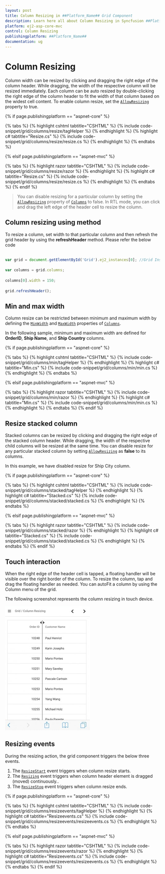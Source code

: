 ```yaml
---
layout: post
title: Column Resizing in ##Platform_Name## Grid Component
description: Learn here all about Column Resizing in Syncfusion ##Platform_Name## Grid component and more.
platform: ej2-asp-core-mvc
control: Column Resizing
publishingplatform: ##Platform_Name##
documentation: ug
---
```


# Column Resizing

Column width can be resized by clicking and dragging the right edge of the column header. While dragging, the width of the respective column will be resized immediately. Each column can be auto resized by double-clicking the right edge of the column header to fit the width of that column based on the widest cell content. To enable column resize, set the [`AllowResizing`](https://help.syncfusion.com/cr/aspnetcore-js2/Syncfusion.EJ2.Grids.Grid.html#Syncfusion_EJ2_Grids_Grid_AllowResizing) property to true.

{% if page.publishingplatform == "aspnet-core" %}

{% tabs %}
{% highlight cshtml tabtitle="CSHTML" %}
{% include code-snippet/grid/columns/resize/tagHelper %}
{% endhighlight %}
{% highlight c# tabtitle="Resize.cs" %}
{% include code-snippet/grid/columns/resize/resize.cs %}
{% endhighlight %}
{% endtabs %}

{% elsif page.publishingplatform == "aspnet-mvc" %}

{% tabs %}
{% highlight razor tabtitle="CSHTML" %}
{% include code-snippet/grid/columns/resize/razor %}
{% endhighlight %}
{% highlight c# tabtitle="Resize.cs" %}
{% include code-snippet/grid/columns/resize/resize.cs %}
{% endhighlight %}
{% endtabs %}
{% endif %}



> You can disable resizing for a particular column by setting the [`AllowResizing`](https://help.syncfusion.com/cr/aspnetcore-js2/Syncfusion.EJ2.Grids.GridColumn.html#Syncfusion_EJ2_Grids_GridColumn_AllowResizing) property of [`Columns`](https://help.syncfusion.com/cr/aspnetcore-js2/Syncfusion.EJ2.Grids.GridColumn.html) to false.
> In RTL mode, you can click and drag the left edge of the header cell to resize the column.

## Column resizing using method

To resize a column, set width to that particular column and then refresh the grid header by using the **refreshHeader** method. Please refer the below code

```typescript

var grid = document.getElementById('Grid').ej2_instances[0]; //Grid Instance

var columns = grid.columns;

columns[0].width = 150;

grid.refreshHeader();

```

## Min and max width

Column resize can be restricted between minimum and maximum width by defining the [`MinWidth`](https://help.syncfusion.com/cr/aspnetcore-js2/Syncfusion.EJ2.Grids.GridColumn.html#Syncfusion_EJ2_Grids_GridColumn_MinWidth) and [`MaxWidth`](https://help.syncfusion.com/cr/aspnetcore-js2/Syncfusion.EJ2.Grids.GridColumn.html#Syncfusion_EJ2_Grids_GridColumn_MaxWidth) properties of [`Columns`](https://help.syncfusion.com/cr/aspnetcore-js2/Syncfusion.EJ2.Grids.GridColumn.html).

In the following sample, minimum and maximum width are defined for **OrderID**, **Ship Name**, and **Ship Country** columns.

{% if page.publishingplatform == "aspnet-core" %}

{% tabs %}
{% highlight cshtml tabtitle="CSHTML" %}
{% include code-snippet/grid/columns/min/tagHelper %}
{% endhighlight %}
{% highlight c# tabtitle="Min.cs" %}
{% include code-snippet/grid/columns/min/min.cs %}
{% endhighlight %}
{% endtabs %}

{% elsif page.publishingplatform == "aspnet-mvc" %}

{% tabs %}
{% highlight razor tabtitle="CSHTML" %}
{% include code-snippet/grid/columns/min/razor %}
{% endhighlight %}
{% highlight c# tabtitle="Min.cs" %}
{% include code-snippet/grid/columns/min/min.cs %}
{% endhighlight %}
{% endtabs %}
{% endif %}



## Resize stacked column

Stacked columns can be resized by clicking and dragging the right edge of the stacked column header. While dragging, the width of the respective child columns will be resized at the same time. You can disable resize for any particular stacked column by setting [`AllowResizing`](https://help.syncfusion.com/cr/aspnetcore-js2/Syncfusion.EJ2.Grids.GridColumn.html#Syncfusion_EJ2_Grids_GridColumn_AllowResizing) as **false** to its columns.

In this example, we have disabled resize for Ship City column.

{% if page.publishingplatform == "aspnet-core" %}

{% tabs %}
{% highlight cshtml tabtitle="CSHTML" %}
{% include code-snippet/grid/columns/stacked/tagHelper %}
{% endhighlight %}
{% highlight c# tabtitle="Stacked.cs" %}
{% include code-snippet/grid/columns/stacked/stacked.cs %}
{% endhighlight %}
{% endtabs %}

{% elsif page.publishingplatform == "aspnet-mvc" %}

{% tabs %}
{% highlight razor tabtitle="CSHTML" %}
{% include code-snippet/grid/columns/stacked/razor %}
{% endhighlight %}
{% highlight c# tabtitle="Stacked.cs" %}
{% include code-snippet/grid/columns/stacked/stacked.cs %}
{% endhighlight %}
{% endtabs %}
{% endif %}



## Touch interaction

When the right edge of the header cell is tapped, a floating handler will be visible over the right border of the column. To resize the column, tap and drag the floating handler as needed. You can autoFit a column by using the Column menu of the grid.

The following screenshot represents the column resizing in touch device.

![Touch interaction](../../images/column-resizing.jpg)

## Resizing events

During the resizing action, the grid component triggers the below three events.

1. The [`ResizeStart`](https://help.syncfusion.com/cr/aspnetcore-js2/Syncfusion.EJ2.Grids.Grid.html#Syncfusion_EJ2_Grids_Grid_ResizeStart) event triggers when column resize starts.
2. The [`Resizing`](https://help.syncfusion.com/cr/aspnetcore-js2/Syncfusion.EJ2.Grids.Grid.html#Syncfusion_EJ2_Grids_Grid_Resizing) event triggers when column header element is dragged (moved) continuously..
3. The [`ResizeStop`](https://help.syncfusion.com/cr/aspnetcore-js2/Syncfusion.EJ2.Grids.Grid.html#Syncfusion_EJ2_Grids_Grid_ResizeStop) event triggers when column resize ends.

{% if page.publishingplatform == "aspnet-core" %}

{% tabs %}
{% highlight cshtml tabtitle="CSHTML" %}
{% include code-snippet/grid/columns/resizeevents/tagHelper %}
{% endhighlight %}
{% highlight c# tabtitle="Resizeevents.cs" %}
{% include code-snippet/grid/columns/resizeevents/resizeevents.cs %}
{% endhighlight %}
{% endtabs %}

{% elsif page.publishingplatform == "aspnet-mvc" %}

{% tabs %}
{% highlight razor tabtitle="CSHTML" %}
{% include code-snippet/grid/columns/resizeevents/razor %}
{% endhighlight %}
{% highlight c# tabtitle="Resizeevents.cs" %}
{% include code-snippet/grid/columns/resizeevents/resizeevents.cs %}
{% endhighlight %}
{% endtabs %}
{% endif %}

